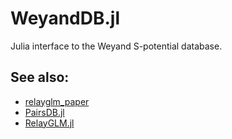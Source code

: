 # WeyandDB.jl

Julia interface to the Weyand S-potential database.

## See also:
* [relayglm_paper](https://github.com/scottiealexander/relayglm_paper.git)
* [PairsDB.jl](https://github.com/scottiealexander/PairsDB.jl.git)
* [RelayGLM.jl](https://github.com/scottiealexander/RelayGLM.jl.git)

